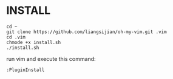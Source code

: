 # INSTALL

    cd ~
    git clone https://github.com/liangsijian/oh-my-vim.git .vim
    cd .vim
    chmode +x install.sh
    ./install.sh

run vim and execute this command:

    :PluginInstall

